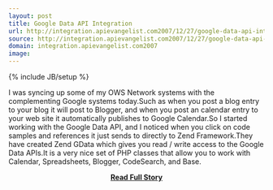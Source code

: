 ```yaml
---
layout: post
title: Google Data API Integration
url: http://integration.apievangelist.com2007/12/27/google-data-api-integration/
source: http://integration.apievangelist.com2007/12/27/google-data-api-integration/
domain: integration.apievangelist.com2007
image: 
---
```

{% include JB/setup %}<p>I was syncing up some of my OWS Network systems with the complementing Google systems today.Such as when you post a blog entry to your blog it will post to Blogger, and when you post an calendar entry to your web site it automatically publishes to Google Calendar.So I started working with the Google Data API, and I noticed when you click on code samples and references it just sends to directly to Zend Framework.They have created Zend GData which gives you read / write access to the Google Data APIs.It is a very nice set of PHP classes that allow you to work with Calendar, Spreadsheets, Blogger, CodeSearch, and Base.</p>
<center><p><a href="http://integration.apievangelist.com2007/12/27/google-data-api-integration/" style='padding:25px; font-sze:18px; font-weight: bold;'>Read Full Story</a></p></center>
